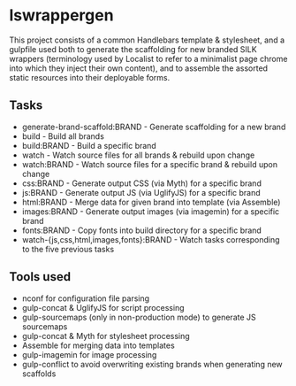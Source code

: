 # lswrappergen

This project consists of a common Handlebars template & stylesheet, and a
gulpfile used both to generate the scaffolding for new branded SILK wrappers
(terminology used by Localist to refer to a minimalist page chrome into which
they inject their own content), and to assemble the assorted static resources
into their deployable forms.

## Tasks
* generate-brand-scaffold:BRAND - Generate scaffolding for a new brand
* build - Build all brands
* build:BRAND - Build a specific brand
* watch - Watch source files for all brands & rebuild upon change
* watch:BRAND - Watch source files for a specific brand & rebuild upon change
* css:BRAND - Generate output CSS (via Myth) for a specific brand
* js:BRAND - Generate output JS (via UglifyJS) for a specific brand
* html:BRAND - Merge data for given brand into template (via Assemble)
* images:BRAND - Generate output images (via imagemin) for a specific brand
* fonts:BRAND - Copy fonts into build directory for a specific brand
* watch-{js,css,html,images,fonts}:BRAND - Watch tasks corresponding to the five previous tasks

## Tools used
* nconf for configuration file parsing
* gulp-concat & UglifyJS for script processing
* gulp-sourcemaps (only in non-production mode) to generate JS sourcemaps
* gulp-concat & Myth for stylesheet processing
* Assemble for merging data into templates
* gulp-imagemin for image processing
* gulp-conflict to avoid overwriting existing brands when generating new
  scaffolds

